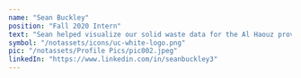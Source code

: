 ```yaml
---
name: "Sean Buckley"
position: "Fall 2020 Intern"
text: "Sean helped visualize our solid waste data for the Al Haouz province using GIS. He developed a workshop for designing and implementing a garden in your own community. Sean also assisted us with performing research for our Citizen Diplomacy Action Fund and Green Climate Fund proposals."
symbol: "/notassets/icons/uc-white-logo.png"
pic: "/notassets/Profile Pics/pic002.jpeg"
linkedIn: "https://www.linkedin.com/in/seanbuckley3"
---
```

